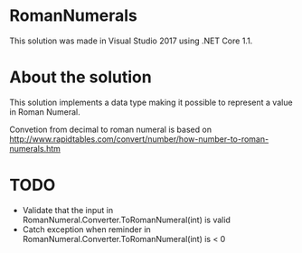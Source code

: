 # RomanNumerals
This solution was made in Visual Studio 2017 using .NET Core 1.1.

# About the solution
This solution implements a data type making it possible to represent a value in Roman Numeral.

Convetion from decimal to roman numeral is based on http://www.rapidtables.com/convert/number/how-number-to-roman-numerals.htm

# TODO
- Validate that the input in RomanNumeral.Converter.ToRomanNumeral(int) is valid
- Catch exception when reminder in RomanNumeral.Converter.ToRomanNumeral(int) is < 0
